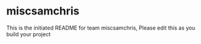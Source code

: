 # miscsamchris
This is the initiated README for team miscsamchris, Please edit this as you build your project
